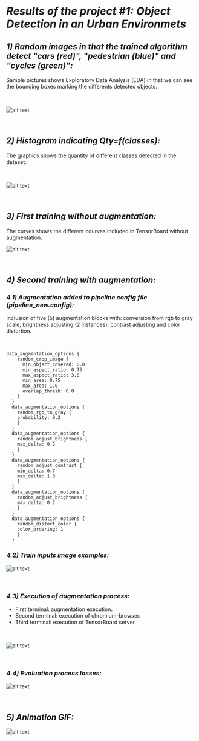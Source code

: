 # *Results of the project #1: Object Detection in an Urban Environmets*

## *1) Random images in that the trained algorithm detect "cars (red)", "pedestrian (blue)" and "cycles (green)":*

Sample pictures shows Exploratory Data Analysis (EDA) in that we can see the bounding boxes marking the differents detected objects.

<p>&nbsp;</p>

![alt text](https://github.com/HomeBrain-ARG/SDCE_Object-Detection-in-an-Urban-Environment/blob/main/Graphics/1.png "Ten pictures with bounding boxes")

<p>&nbsp;</p>

## *2) Histogram indicating Qty=f(classes):*

The graphics shows the quantity of different classes detected in the dataset.

<p>&nbsp;</p>

![alt text](https://github.com/HomeBrain-ARG/SDCE_Object-Detection-in-an-Urban-Environment/blob/main/Graphics/bar.png "Bar graphic indicating quantity of detectios per class")

<p>&nbsp;</p>

## *3) First training without augmentation:*
The curves shows the different courves included in TensorBoard without augmentation.

![alt text](https://github.com/HomeBrain-ARG/SDCE_Object-Detection-in-an-Urban-Environment/blob/main/Graphics/Scalars.jpg "Courves without augmentation")

<p>&nbsp;</p>

## *4) Second training with augmentation:*

### *4.1) Augmentation added to pipeline config file (pipeline_new.config):*
Inclusion of five (5) augmentation blocks with: conversion from rgb to gray scale, brightness adjusting (2 instances), contrast adjusting and color distortion.

<p>&nbsp;</p>

```
data_augmentation_options {
    random_crop_image {
      min_object_covered: 0.0
      min_aspect_ratio: 0.75
      max_aspect_ratio: 3.0
      min_area: 0.75
      max_area: 1.0
      overlap_thresh: 0.0
    }
  }
  data_augmentation_options {
    random_rgb_to_gray {
    probability: 0.2
    }
  }
  data_augmentation_options {
    random_adjust_brightness {
    max_delta: 0.2
    }
  }
  data_augmentation_options {
    random_adjust_contrast {
    min_delta: 0.7
    max_delta: 1.3
    }
  }
  data_augmentation_options {
    random_adjust_brightness {
    max_delta: 0.2
    }
  }
  data_augmentation_options {
    random_distort_color {
    color_ordering: 1
    }
  }
```

### *4.2) Train inputs image examples:*

![alt text](https://github.com/HomeBrain-ARG/SDCE_Object-Detection-in-an-Urban-Environment/blob/main/Graphics/Images.JPG "Train images examples")

<p>&nbsp;</p>

### *4.3) Execution of augmentation process:*

- First terminal: augmentation execution.<br />
- Second terminal: execution of chromium-browser.<br />
- Third terminal: execution of TensorBoard server.<br />

<p>&nbsp;</p>

![alt text](https://github.com/HomeBrain-ARG/SDCE_Object-Detection-in-an-Urban-Environment/blob/main/Graphics/Web%20Browser-Eval-TensorBoard.JPG "Terminals with augmentation process")

<p>&nbsp;</p>

### *4.4) Evaluation process losses:*

![alt text](https://github.com/HomeBrain-ARG/SDCE_Object-Detection-in-an-Urban-Environment/blob/main/Graphics/Eval_loss.JPG "Evaluation Losses")

<p>&nbsp;</p>

## *5) Animation GIF:*

![alt text](https://github.com/HomeBrain-ARG/SDCE_Object-Detection-in-an-Urban-Environment/blob/main/Graphics/Animation.png "Capture of animation GIF")
